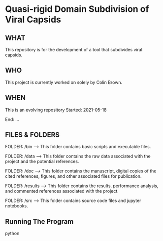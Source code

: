 # Quasi-rigid Domain Subdivision of Viral Capsids

## WHAT
This repository is for the development of a tool that subdivides viral capsids.

## WHO
This project is currently worked on solely by Colin Brown.

## WHEN
This is an evolving repository
Started: 2021-05-18

End: ...

## FILES & FOLDERS
FOLDER: /bin
--> This folder contains basic scripts and executable files.

FOLDER: /data
--> This folder contains the raw data associated with the project and the potential references.

FOLDER: /doc
--> This folder contains the manuscript, digital copies of the cited references, figures, and other associated files for publication.

FOLDER: /results
--> This folder contains the results, performance analysis, and commented references associated with the project.

FOLDER: /src
--> This folder contains source code files and jupyter notebooks.

## Running The Program
python 